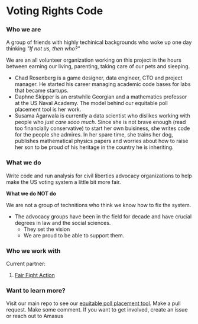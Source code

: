 # Voting Rights Code

### Who we are
A group of friends with highly techinical backgrounds who woke up one day thinking _"If not us, then who?"_

We are an all volunteer organization working on this project in the hours between earning our living, parenting, taking care of our pets and sleeping.

* Chad Rosenberg is a game designer, data engineer, CTO and project manager. He started his career managing academic code bases for labs that became startups.  
* Daphne Skipper is an erstwhile Georgian and a mathematics professor at the US Naval Academy. The model behind our equitable poll placement tool is her work. 
* Susama Agarwala is currently a data scientist who dislikes working with people who _just care sooo much_. Since she is not brave enough (read too financially conservative) to start her own buisiness, she writes code for the people she admires. In her spare time, she trains her dog, publishes mathematical physics papers and worries about how to raise her son to be proud of his heritage in the country he is inheriting.

### What we do
Write code and run analysis for civil liberties advocacy organizations to help make the US voting system a little bit more fair. 

**What we do NOT do**

We are not a group of technitions who think we know how to fix the system.

* The advocacy groups have been in the field for decade and have crucial degrees in law and the social sciences.
  * They set the vision
  * We are proud to be able to support them.

### Who we work with
Current partner:
1. [Fair Fight Action](https://fairfight.com/)

### Want to learn more?
Visit our main repo to see our [equitable poll placement tool](https://github.com/Voting-Rights-Code/Equitable-Polling-Locations). Make a pull request. Make some comment. 
If you want to get involved, create an issue or reach out to Amasus
